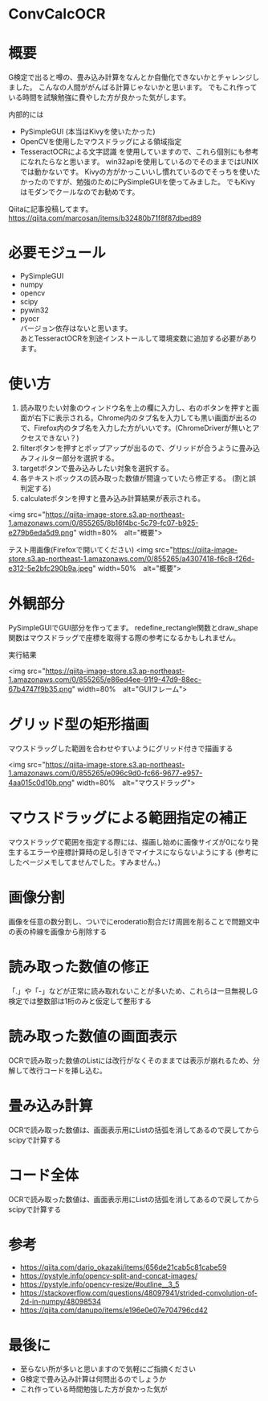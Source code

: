 # ConvCalcOCR


# 概要
G検定で出ると噂の、畳み込み計算をなんとか自働化できないかとチャレンジしました。
こんなの人間ががんばる計算じゃないかと思います。
でもこれ作っている時間を試験勉強に費やした方が良かった気がします。

内部的には
- PySimpleGUI (本当はKivyを使いたかった)
- OpenCVを使用したマウスドラッグによる領域指定
- TesseractOCRによる文字認識
を使用していますので、これら個別にも参考になれたらなと思います。
win32apiを使用しているのでそのままではUNIXでは動かないです。
Kivyの方がかっこいいし慣れているのでそっちを使いたかったのですが、勉強のためにPySimpleGUIを使ってみました。
でもKivyはモダンでクールなのでお勧めです。

Qiitaに記事投稿してます。
https://qiita.com/marcosan/items/b32480b71f8f87dbed89

# 必要モジュール
- PySimpleGUI
- numpy
- opencv
- scipy
- pywin32
- pyocr  
バージョン依存はないと思います。  
あとTesseractOCRを別途インストールして環境変数に追加する必要があります。

# 使い方
1. 読み取りたい対象のウィンドウ名を上の欄に入力し、右のボタンを押すと画面が右下に表示される。Chrome内のタブ名を入力しても黒い画面が出るので、Firefox内のタブ名を入力した方がいいです。(ChromeDriverが無いとアクセスできない？)
2. filterボタンを押すとポップアップが出るので、グリッドが合うように畳み込みフィルター部分を選択する。
3. targetボタンで畳み込みしたい対象を選択する。
4. 各テキストボックスの読み取った数値が間違っていたら修正する。 (割と誤判定する)
5. calculateボタンを押すと畳み込み計算結果が表示される。

<img src="https://qiita-image-store.s3.ap-northeast-1.amazonaws.com/0/855265/8b16f4bc-5c79-fc07-b925-e279b6eda5d9.png" width=80%　alt="概要">

テスト用画像(Firefoxで開いてください)
<img src="https://qiita-image-store.s3.ap-northeast-1.amazonaws.com/0/855265/a4307418-f6c8-f26d-e312-5e2bfc290b9a.jpeg" width=50%　alt="概要">

# 外観部分
PySimpleGUIでGUI部分を作ってます。
redefine_rectangle関数とdraw_shape関数はマウスドラッグで座標を取得する際の参考になるかもしれません。

実行結果

<img src="https://qiita-image-store.s3.ap-northeast-1.amazonaws.com/0/855265/e86ed4ee-91f9-47d9-88ec-67b4747f9b35.png" width=80%　alt="GUIフレーム">

# グリッド型の矩形描画
マウスドラッグした範囲を合わせやすいようにグリッド付きで描画する

<img src="https://qiita-image-store.s3.ap-northeast-1.amazonaws.com/0/855265/e096c9d0-fc66-9677-e957-4aa015c0d10b.png" width=80%　alt="マウスドラッグ">

# マウスドラッグによる範囲指定の補正

マウスドラッグで範囲を指定する際には、描画し始めに画像サイズが0になり発生するエラーや座標計算時の足し引きでマイナスにならないようにする (参考にしたページメモしてませんでした。すみません。)

# 画像分割
画像を任意の数分割し、ついでにeroderatio割合だけ周囲を削ることで問題文中の表の枠線を画像から削除する


# 読み取った数値の修正
「.」や「-」などが正常に読み取れないことが多いため、これらは一旦無視しG検定では整数部は1桁のみと仮定して整形する


# 読み取った数値の画面表示
OCRで読み取った数値のListには改行がなくそのままでは表示が崩れるため、分解して改行コードを挿し込む。


# 畳み込み計算
OCRで読み取った数値は、画面表示用にListの括弧を消してあるので戻してからscipyで計算する



# コード全体
OCRで読み取った数値は、画面表示用にListの括弧を消してあるので戻してからscipyで計算する


# 参考
- https://qiita.com/dario_okazaki/items/656de21cab5c81cabe59
- https://pystyle.info/opencv-split-and-concat-images/
- https://pystyle.info/opencv-resize/#outline__3_5
- https://stackoverflow.com/questions/48097941/strided-convolution-of-2d-in-numpy/48098534
- https://qiita.com/danupo/items/e196e0e07e704796cd42


# 最後に
- 至らない所が多いと思いますので気軽にご指摘ください
- G検定で畳み込み計算は何問出るのでしょうか
- これ作っている時間勉強した方が良かった気が
